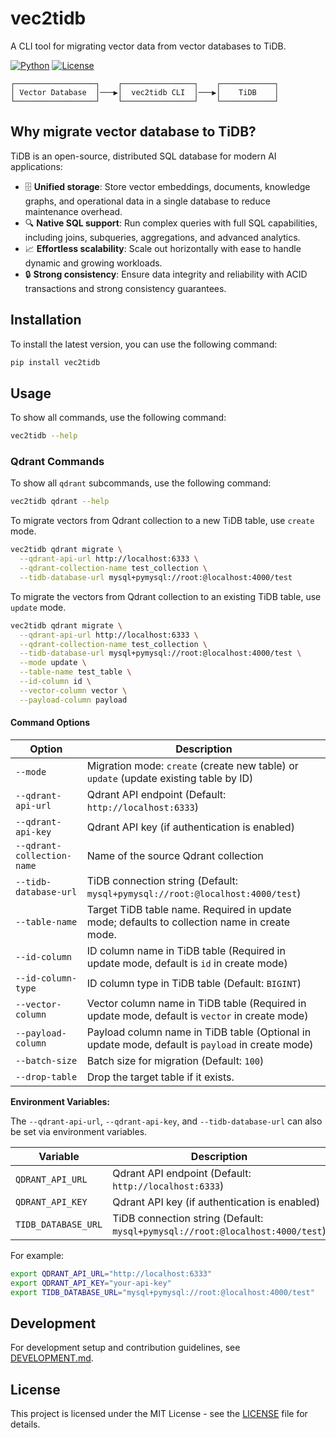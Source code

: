 # vec2tidb

A CLI tool for migrating vector data from vector databases to TiDB.

[![Python](https://img.shields.io/badge/Python-3.8+-blue.svg)](https://python.org)
[![License](https://img.shields.io/badge/License-MIT-green.svg)](LICENSE)

```
┌──────────────────┐    ┌────────────────┐    ┌────────────┐
│ Vector Database  │───▶│  vec2tidb CLI  │───▶│    TiDB    │
└──────────────────┘    └────────────────┘    └────────────┘
```


## Why migrate vector database to TiDB?

TiDB is an open-source, distributed SQL database for modern AI applications:

- 🗄️ **Unified storage**: Store vector embeddings, documents, knowledge graphs, and operational data in a single database to reduce maintenance overhead.
- 🔍 **Native SQL support**: Run complex queries with full SQL capabilities, including joins, subqueries, aggregations, and advanced analytics.
- 📈 **Effortless scalability**: Scale out horizontally with ease to handle dynamic and growing workloads.
- 🔒 **Strong consistency**: Ensure data integrity and reliability with ACID transactions and strong consistency guarantees.

## Installation

To install the latest version, you can use the following command:

```bash
pip install vec2tidb
```

## Usage

To show all commands, use the following command:

```bash
vec2tidb --help
```

### Qdrant Commands

To show all `qdrant` subcommands, use the following command:

```bash
vec2tidb qdrant --help
```

To migrate vectors from Qdrant collection to a new TiDB table, use `create` mode.

```bash 
vec2tidb qdrant migrate \
  --qdrant-api-url http://localhost:6333 \
  --qdrant-collection-name test_collection \
  --tidb-database-url mysql+pymysql://root:@localhost:4000/test
```

To migrate the vectors from Qdrant collection to an existing TiDB table, use `update` mode.

```bash
vec2tidb qdrant migrate \
  --qdrant-api-url http://localhost:6333 \
  --qdrant-collection-name test_collection \
  --tidb-database-url mysql+pymysql://root:@localhost:4000/test \
  --mode update \
  --table-name test_table \
  --id-column id \
  --vector-column vector \
  --payload-column payload
```

#### Command Options

| Option                     | Description                                                                                      |
|----------------------------|--------------------------------------------------------------------------------------------------|
| `--mode`                   | Migration mode: `create` (create new table) or `update` (update existing table by ID)            |
| `--qdrant-api-url`         | Qdrant API endpoint (Default: `http://localhost:6333`)                                           |
| `--qdrant-api-key`         | Qdrant API key (if authentication is enabled)                                                    |
| `--qdrant-collection-name` | Name of the source Qdrant collection                                                             |
| `--tidb-database-url`      | TiDB connection string (Default: `mysql+pymysql://root:@localhost:4000/test`)                    |
| `--table-name`             | Target TiDB table name. Required in update mode; defaults to collection name in create mode.     |
| `--id-column`              | ID column name in TiDB table (Required in update mode, default is `id` in create mode)           |
| `--id-column-type`         | ID column type in TiDB table (Default: `BIGINT`)                                                 |
| `--vector-column`          | Vector column name in TiDB table (Required in update mode, default is `vector` in create mode)   |
| `--payload-column`         | Payload column name in TiDB table (Optional in update mode, default is `payload` in create mode) |
| `--batch-size`             | Batch size for migration (Default: `100`)                                                        |
| `--drop-table`             | Drop the target table if it exists.                                                              |

**Environment Variables:**

The `--qdrant-api-url`, `--qdrant-api-key`, and `--tidb-database-url` can also be set via environment variables.

| Variable                   | Description                                                                                      |
|----------------------------|--------------------------------------------------------------------------------------------------|
| `QDRANT_API_URL`           | Qdrant API endpoint (Default: `http://localhost:6333`)                                           |
| `QDRANT_API_KEY`           | Qdrant API key (if authentication is enabled)                                                    |
| `TIDB_DATABASE_URL`        | TiDB connection string (Default: `mysql+pymysql://root:@localhost:4000/test`)                    |

For example:

```bash
export QDRANT_API_URL="http://localhost:6333"
export QDRANT_API_KEY="your-api-key"
export TIDB_DATABASE_URL="mysql+pymysql://root:@localhost:4000/test"
```

## Development

For development setup and contribution guidelines, see [DEVELOPMENT.md](DEVELOPMENT.md).

## License

This project is licensed under the MIT License - see the [LICENSE](LICENSE) file for details.
